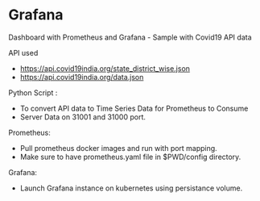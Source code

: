 # Grafana
Dashboard with Prometheus and Grafana - Sample with Covid19 API data

API used
- https://api.covid19india.org/state_district_wise.json
- https://api.covid19india.org/data.json

Python Script :
- To convert API data to Time Series Data for Prometheus to Consume
- Server Data on 31001 and 31000 port.

Prometheus:
- Pull prometheus docker images and run with port mapping.
- Make sure to have prometheus.yaml file in $PWD/config directory.

Grafana:
- Launch Grafana instance on kubernetes using persistance volume.



